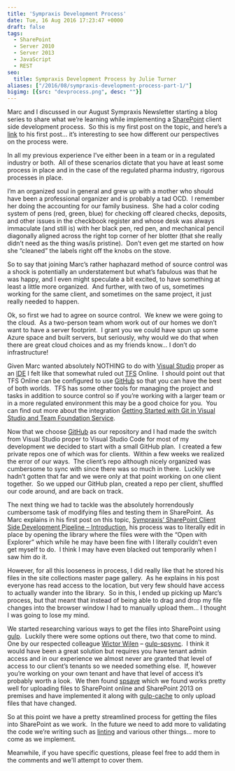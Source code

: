 ```yaml
---
title: 'Sympraxis Development Process'
date: Tue, 16 Aug 2016 17:23:47 +0000
draft: false
tags: 
  - SharePoint
  - Server 2010
  - Server 2013
  - JavaScript
  - REST
seo:
  title: Sympraxis Development Process by Julie Turner
aliases: ["/2016/08/sympraxis-development-process-part-1/"]
bigimg: [{src: "devprocess.png", desc: ""}]
---
```


Marc and I discussed in our August Sympraxis Newsletter starting a blog series to share what we’re learning while implementing a [SharePoint](https://sharepoint.microsoft.com "Microsoft SharePoint") client side development process.  So this is my first post on the topic, and here’s a [link](https://sympmarc.com/2016/08/16/sharepoint-client-side-development-pipeline-introduction/) to his first post… it’s interesting to see how different our perspectives on the process were.

In all my previous experience I’ve either been in a team or in a regulated industry or both.  All of these scenarios dictate that you have at least some process in place and in the case of the regulated pharma industry, rigorous processes in place.

I’m an organized soul in general and grew up with a mother who should have been a professional organizer and is probably a tad OCD.  I remember her doing the accounting for our family business.  She had a color coding system of pens (red, green, blue) for checking off cleared checks, deposits, and other issues in the checkbook register and whose desk was always immaculate (and still is) with her black pen, red pen, and mechanical pencil diagonally aligned across the right top corner of her blotter (that she really didn’t need as the thing was/is pristine).  Don’t even get me started on how she “cleaned” the labels right off the knobs on the stove.

So to say that joining Marc’s rather haphazard method of source control was a shock is potentially an understatement but what’s fabulous was that he was happy, and I even might speculate a bit excited, to have something at least a little more organized.  And further, with two of us, sometimes working for the same client, and sometimes on the same project, it just really needed to happen.

Ok, so first we had to agree on source control.  We knew we were going to the cloud.  As a two-person team whom work out of our homes we don’t want to have a server footprint.  I grant you we could have spun up some Azure space and built servers, but seriously, why would we do that when there are great cloud choices and as my friends know… I don’t do infrastructure!

Given Marc wanted absolutely NOTHING to do with [Visual Studio](https://visualstudio.microsoft.com/ "Microsoft Visual Studio") proper as an [IDE](https://en.wikipedia.org/wiki/Integrated_development_environment "Integrated development environment") I felt like that somewhat ruled out [TFS](https://en.wikipedia.org/wiki/Team_Foundation_Server "Team Foundation Server") Online.  I should point out that TFS Online can be configured to use [GitHub](https://git-scm.com "Git (software)") so that you can have the best of both worlds.  TFS has some other tools for managing the project and tasks in addition to source control so if you’re working with a larger team or in a more regulated environment this may be a good choice for you.  You can find out more about the integration [Getting Started with Git in Visual Studio and Team Foundation Service](https://devblogs.microsoft.com/devops/getting-started-with-git-in-visual-studio-and-team-foundation-service-2/).

Now that we choose [GitHub](https://github.com) as our repository and I had made the switch from Visual Studio proper to Visual Studio Code for most of my development we decided to start with a small GitHub plan.  I created a few private repos one of which was for clients.  Within a few weeks we realized the error of our ways.  The client’s repo although nicely organized was cumbersome to sync with since there was so much in there.  Luckily we hadn’t gotten that far and we were only at that point working on one client together.  So we upped our GitHub plan, created a repo per client, shuffled our code around, and are back on track.

The next thing we had to tackle was the absolutely horrendously cumbersome task of modifying files and testing them in SharePoint.  As Marc explains in his first post on this topic, [Sympraxis’ SharePoint Client Side Development Pipeline – Introduction](https://sympmarc.com/2016/08/16/sharepoint-client-side-development-pipeline-introduction/), his process was to literally edit in place by opening the library where the files were with the “Open with Explorer” which while he may have been fine with I literally couldn’t even get myself to do.  I think I may have even blacked out temporarily when I saw him do it.

However, for all this looseness in process, I did really like that he stored his files in the site collections master page gallery.  As he explains in his post everyone has read access to the location, but very few should have access to actually wander into the library.  So in this, I ended up picking up Marc’s process, but that meant that instead of being able to drag and drop my file changes into the browser window I had to manually upload them… I thought I was going to lose my mind.

We started researching various ways to get the files into SharePoint using [gulp](https://gulpjs.com/).  Luckily there were some options out there, two that come to mind.  One by our respected colleague [Wictor Wilen](https://twitter.com/wictor) – [gulp-spsync](https://github.com/wictorwilen/gulp-spsync).  I think it would have been a great solution but requires you have tenant admin access and in our experience we almost never are granted that level of access to our client’s tenants so we needed something else.  If, however you’re working on your own tenant and have that level of access it’s probably worth a look.  We then found [spsave](https://www.npmjs.com/package/spsave) which we found works pretty well for uploading files to SharePoint online and SharePoint 2013 on premises and have implemented it along with [gulp-cache](https://github.com/jgable/gulp-cache) to only upload files that have changed.

So at this point we have a pretty streamlined process for getting the files into SharePoint as we work.  In the future we need to add more to validating the code we’re writing such as [linting](https://en.wikipedia.org/wiki/Lint_(software)) and various other things… more to come as we implement.

Meanwhile, if you have specific questions, please feel free to add them in the comments and we'll attempt to cover them.
